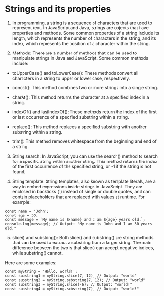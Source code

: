 ﻿# Strings and its properties

1. In programming, a string is a sequence of characters that are used to represent text. In JavaScript and Java, strings are objects that have properties and methods. Some common properties of a string include its length, which represents the number of characters in the string, and its index, which represents the position of a character within the string.


2. Methods: There are a number of methods that can be used to manipulate strings in Java and JavaScript. Some common methods include:

- toUpperCase() and toLowerCase(): These methods convert all characters in a string to upper or lower case, respectively.

- concat(): This method combines two or more strings into a single string.

- charAt(): This method returns the character at a specified index in a string.

- indexOf() and lastIndexOf(): These methods return the index of the first or last occurrence of a specified substring within a string.

- replace(): This method replaces a specified substring with another substring within a string.

- trim(): This method removes whitespace from the beginning and end of a string.


3. String search: In JavaScript, you can use the search() method to search for a specific string within another string. This method returns the index of the first occurrence of the specified string, or -1 if the string is not found.

4. String template: String templates, also known as template literals, are a way to embed expressions inside strings in JavaScript. They are enclosed in backticks (`) instead of single or double quotes, and can contain placeholders that are replaced with values at runtime. For example:

```
const name = 'John';
const age = 30;
const message = `My name is ${name} and I am ${age} years old.`;
console.log(message); // Output: "My name is John and I am 30 years old."

```

5. slice() and substring(): Both slice() and substring() are string methods that can be used to extract a substring from a larger string. The main difference between the two is that slice() can accept negative indices, while substring() cannot. 

Here are some examples:

```
const myString = 'Hello, world!';
const substring1 = myString.slice(7, 12); // Output: "world"
const substring2 = myString.substring(7, 12); // Output: "world"
const substring3 = myString.slice(-6); // Output: "world!"
const substring4 = myString.substring(7); // Output: "world!"

```
